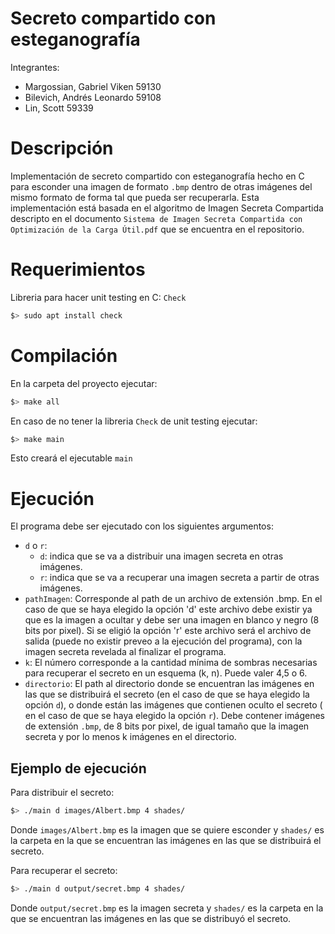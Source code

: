 # Secreto compartido con esteganografía

Integrantes:
- Margossian, Gabriel Viken 59130
- Bilevich, Andrés Leonardo 59108
- Lin, Scott 59339

# Descripción

Implementación de secreto compartido con esteganografía hecho en C para esconder una imagen de formato `.bmp` dentro de otras imágenes del mismo formato de forma tal que pueda ser recuperarla. Esta implementación está basada en el algoritmo de Imagen Secreta Compartida descripto en el documento `Sistema de Imagen Secreta Compartida con Optimización de la Carga Útil.pdf` que se encuentra en el repositorio. 

# Requerimientos
Libreria para hacer unit testing en C: `Check`
```bash
$> sudo apt install check
```

# Compilación
En la carpeta del proyecto ejecutar:
```bash
$> make all
```
En caso de no tener la libreria `Check` de unit testing ejecutar:
```bash
$> make main
```
Esto creará el ejecutable `main`
# Ejecución
El programa debe ser ejecutado con los siguientes argumentos:
- `d` o `r`: 
	- `d`: indica que se va a distribuir una imagen secreta en otras imágenes.
	- `r`: indica que se va a recuperar una imagen secreta a partir de otras imágenes.
- `pathImagen`: Corresponde al path de un archivo de extensión .bmp. En el caso de que se haya elegido la opción 'd' este archivo debe existir ya que es la imagen a ocultar y debe ser una imagen en blanco y negro (8 bits por pixel). Si se eligió la opción 'r' este archivo será el archivo de salida (puede no existir preveo a la ejecución del programa), con la imagen secreta revelada al finalizar el programa.   
- `k`: El número corresponde a la cantidad mínima de sombras necesarias para recuperar el secreto en un esquema (k, n). Puede valer 4,5 o 6.
- `directorio`: El path al directorio donde se encuentran las imágenes en las que se distribuirá el secreto (en el caso de que se haya elegido la opción `d`), o donde están las imágenes que contienen oculto el secreto ( en el caso de que se haya elegido la opción `r`). Debe contener imágenes de extensión `.bmp`, de 8 bits por pixel, de igual tamaño que la imagen secreta y por lo menos k imágenes en el directorio. 

## Ejemplo de ejecución
Para distribuir el secreto:
```bash
$> ./main d images/Albert.bmp 4 shades/
```
Donde `images/Albert.bmp` es la imagen que se quiere esconder y `shades/` es la carpeta en la que se encuentran las imágenes en las que se distribuirá el secreto.

Para recuperar el secreto:
```bash
$> ./main d output/secret.bmp 4 shades/
```
Donde `output/secret.bmp` es la imagen secreta y `shades/` es la carpeta en la que se encuentran las imágenes en las que se distribuyó el secreto.

